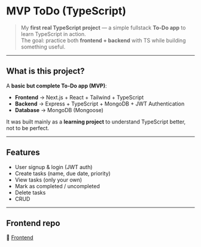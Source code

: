 # MVP ToDo (TypeScript)

> My **first real TypeScript project** — a simple fullstack **To-Do app** to learn TypeScript in action.  
> The goal: practice both **frontend + backend** with TS while building something useful.

---

## What is this project?
A **basic but complete To-Do app (MVP)**:  
- **Frontend** → Next.js + React + Tailwind + TypeScript  
- **Backend** → Express + TypeScript + MongoDB + JWT Authentication  
- **Database** → MongoDB (Mongoose)

It was built mainly as a **learning project** to understand TypeScript better, not to be perfect.

---

## Features
- User signup & login (JWT auth)  
- Create tasks (name, due date, priority)  
- View tasks (only your own)  
- Mark as completed / uncompleted  
- Delete tasks
- CRUD
---
## Frontend repo
🔗 [Frontend](https://github.com/MontherALS/ToDoY-client)
